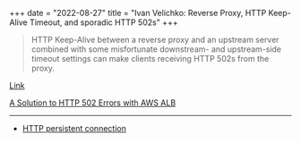 +++
date = "2022-08-27"
title = "Ivan Velichko: Reverse Proxy, HTTP Keep-Alive Timeout, and sporadic HTTP 502s"
+++

> HTTP Keep-Alive between a reverse proxy and an upstream server combined with some misfortunate
> downstream- and upstream-side timeout settings can make clients receiving HTTP 502s from the
> proxy.

[Link](https://iximiuz.com/en/posts/reverse-proxy-http-keep-alive-and-502s/)

[A Solution to HTTP 502 Errors with AWS ALB](https://www.tessian.com/blog/how-to-fix-http-502-errors/)

---

* [HTTP persistent connection](https://en.wikipedia.org/wiki/HTTP_persistent_connection)
